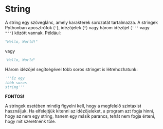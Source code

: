 # String

A string egy szöveglánc, amely karakterek sorozatát tartalmazza. A stringek Pythonban aposztrófok (`'`), idézőjelek (`"`) vagy három idézőjel (`'''` vagy `"""`) között vannak. Például:

```python
"Hello, World!"
```

vagy 

```python
'Hello, World'
```

Három idézőjel segítségével több soros stringet is létrehozhatunk:

```python
'''Ez egy
több soros
string'''
```

**FONTOS!**

A stringek esetében mindig figyelni kell, hogy a megfelelő szintaxist használjuk. Ha elfelejtjük kitenni az idézőjeleket, a program azt fogja hinni, hogy az nem egy string, hanem egy másik parancs, tehát nem fogja érteni, hogy mit szeretnénk tőle.